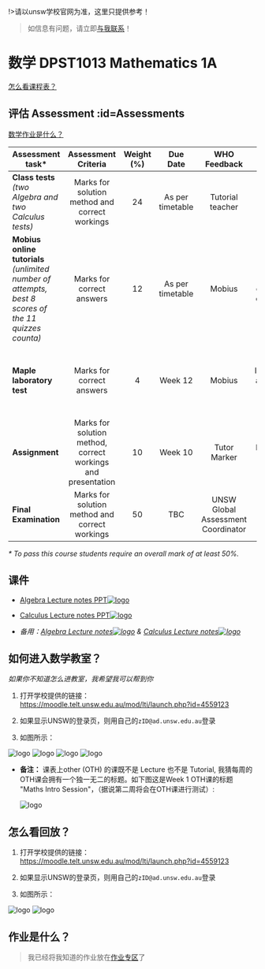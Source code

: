!>请以unsw学校官网为准，这里只提供参考！ 

>如信息有问题，请立即[与我联系](/help/?id=关于我)！

# 数学 DPST1013 Mathematics 1A

[怎么看课程表？](/help/?id=怎么看自己的课程表)


## 评估 Assessment :id=Assessments

[数学作业是什么？](/homework/DPST1013/)

|Assessment task*| Assessment Criteria|Weight (%) |Due Date| WHO Feedback| WHEN Feedback|HOW Feedback |
|--|:--:|:--:|:--:|:--:|:--:|:--:|
|**Class tests**<br> _(two Algebra and two Calculus tests)_ |Marks for solution method and correct workings |24| As per timetable| Tutorial teacher| During tutorials in the week after the test| Written & verbal feedback| 
|**Mobius online tutorials**<br> _(unlimited number of attempts, best 8 scores of the 11 quizzes counta)_ |Marks for correct answers |12| As per timetable| Mobius |One day after the due date of each online tutorial| Grade for quiz is awarded |
|**Maple laboratory test** |Marks for correct answers| 4 |Week 12| Mobius| Immediately after quiz is submitted| Grade for test is awarded, correct answers are shown |
|**Assignment** |Marks for solution method, correct workings and presentation |10 |Week 10| Tutor Marker| Week 12 Exact dates to be advised |Written feedback |
|**Final Examination** |Marks for solution method and correct workings |50 |TBC| UNSW Global Assessment Coordinator| After the end of the program, date to be advised |Final mark for course is awarded |

_* To pass this course students require an overall mark of at least 50%._

## 课件
 
  * [Algebra Lecture notes PPT![logo](../../../logosvg01.svg)](https://moodle.telt.unsw.edu.au/mod/folder/view.php?id=4559166)
  * [Calculus Lecture notes PPT![logo](../../../logosvg01.svg)](https://moodle.telt.unsw.edu.au/mod/folder/view.php?id=4559173)

  * _备用：[Algebra Lecture notes![logo](../../../logosvg01.svg)](https://unsw.cdn.t.bigtomcat.com/unsw_docs/2022/2022T2/2022T2_DPST1013/docs/Algebra%20Lecture%20notes.zip) & [Calculus Lecture notes![logo](../../../logosvg01.svg)](https://unsw.cdn.t.bigtomcat.com/unsw_docs/2022/2022T2/2022T2_DPST1013/docs/Calculus%20Lecture%20notes.zip)_

## 如何进入数学教室？
_如果你不知道怎么进教室，我希望我可以帮到你_


 1. 打开学校提供的链接：https://moodle.telt.unsw.edu.au/mod/lti/launch.php?id=4559123

 2. 如果显示UNSW的登录页，则用自己的`zID@ad.unsw.edu.au`登录

 3. 如图所示：

 ![logo](./dpst1013png02.png ':size=800')
 ![logo](./dpst1013png03.png ':size=800')
 ![logo](./dpst1013png08.png ':size=800')
 ![logo](./dpst1013png04.png ':size=800')
   
  * **备注：** 课表上other (OTH) 的课既不是 Lecture 也不是 Tutorial, 我猜每周的OTH课会拥有一个独一无二的标题。如下图这是Week 1 OTH课的标题 "Maths Intro Session"，（据说第二周将会在OTH课进行测试）:

     ![logo](./dpst1013png07.png ':size=500')


## 怎么看回放？

 1. 打开学校提供的链接：https://moodle.telt.unsw.edu.au/mod/lti/launch.php?id=4559123

 2. 如果显示UNSW的登录页，则用自己的`zID@ad.unsw.edu.au`登录

 3. 如图所示：

 ![logo](./dpst1013png05.png ':size=800')
 ![logo](./dpst1013png06.png ':size=800')



## 作业是什么？

>我已经将我知道的作业放在[作业专区](/homework/?id=数学-dpst1013-mathematics-1a)了



